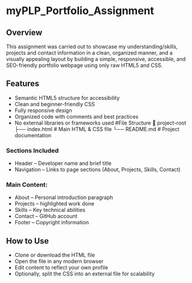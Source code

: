 # myPLP_Portfolio_Assignment


## Overview
This assignment was carried out to showcase my understanding/skills, projects and contact information in a clean, organized manner, and a visually appealing layout by building a simple, responsive, accessible, and SEO-friendly portfolio webpage using only raw HTML5 and CSS. 

## Features
  - Semantic HTML5 structure for accessibility
  - Clean and beginner-friendly CSS
  - Fully responsive design
  - Organized code with comments and best practices
  - No external libraries or frameworks used #File Structure
📁 project-root
├── index.html      # Main HTML & CSS file
└── README.md       # Project documentation 

### Sections Included
  - Header – Developer name and brief title
  - Navigation – Links to page sections (About, Projects, Skills, Contact)
  
  ### Main Content:
  - About – Personal introduction paragraph
  - Projects – highlighted work done
  - Skills – Key technical abilities
  - Contact – GitHub account
  - Footer – Copyright information

## How to Use
  - Clone or download the HTML file
  - Open the file in any modern browser
  - Edit content to reflect your own profile
  - Optionally, split the CSS into an external file for scalability

